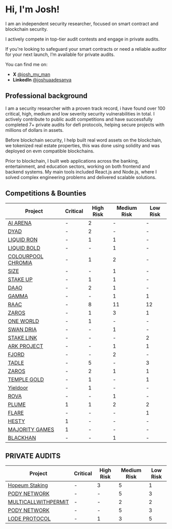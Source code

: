 # Hi, I'm Josh!

I am an independent security researcher, focused on smart contract and blockchain security. 

I actively compete in top-tier audit contests and engage in private audits.

If you're looking to safeguard your smart contracts or need a reliable auditor for your next launch, I’m available for private audits.

You can find me on:
- **X** [@josh_my_man](https://x.com/josh_my_man)
- **LinkedIn** [@joshuaadesanya](https://www.linkedin.com/in/joshuaadesanya/)

## Professional background

I am a security researcher with a proven track record,  i have found over 100 critical, high, medium and low severity security vulnerabilities in total. I actively contribute to public audit competitions and have successfully completed 7+ private audits for defi protocols, helping secure projects with millions of dollars in assets.

Before blockchain security, I help built real word assets on the blockchain, we tokenized real estate properties, this was done using solidity and was deployed on evm compatible blockchains.

Prior to blockchain, I built web applications across the banking, entertainment, and education sectors, working on both frontend and backend systems. My main tools included React.js and Node.js, where I solved complex engineering problems and delivered scalable solutions.


## Competitions & Bounties

| Project | Critical | High Risk |  Medium Risk | Low Risk |
|-----------|-----------|-----------|-----------|-----------|
| [AI ARENA](https://github.com/code-423n4/2024-02-ai-arena) | - | 2 | - | - |
| [DYAD](https://github.com/code-423n4/2024-04-dyad) | - | 2 | - | - |
| [LIQUID RON](https://github.com/code-423n4/2025-01-liquid-ron) | - | 1 | 1 | - |
| [LIQUID BOLD](https://cantina.xyz/code/d86632df-ab33-4448-8198-64955eae6712/overview) | - | - | 1 | - |
| [COLOURPOOL CHROMIA](https://cantina.xyz/code/7db75599-9dad-40aa-9fc7-e879803eea2b/README.md) | - | 1 | 2 | - |
| [SIZE](https://cantina.xyz/code/d88cb915-64c9-4488-8062-dd16ede7a4a0/README.md) | - | - | 1 | - |
| [STAKE UP](https://cantina.xyz/code/61087007-c7e9-4c4e-9d90-4e118933fecf/README.md) | - | 1 | 1 | - |
| [DAAO](https://cantina.xyz/code/bd43bdd1-bc7f-473b-96c0-d35d37f3db33/README.md) | - | 2 | 1 | - |
| [GAMMA](https://github.com/CodeHawks-Contests/2025-02-gamma) | - | - | 1 | 1 |
| [RAAC](https://github.com/Cyfrin/2025-02-raac) | - | 8 | 11 | 12 |
| [ZAROS](https://github.com/Cyfrin/2025-01-zaros-part-2) | - | 1 | 3 | 1 |
| [ONE WORLD](https://github.com/Cyfrin/2024-11-one-world) | - | 1 | - | - |
| [SWAN DRIA](https://github.com/Cyfrin/2024-10-swan-dria) | - | - | 1 | - |
| [STAKE LINK](https://github.com/Cyfrin/2024-09-stakelink) | - | - | - | 2 |
| [ARK PROJECT](https://github.com/Cyfrin/2024-07-ark-project) | - | - | 1 | 1 |
| [FJORD](https://github.com/Cyfrin/2024-08-fjord) | - | - | 2 | - |
| [TADLE](https://github.com/Cyfrin/2024-08-tadle) | - | 5 | - | 3 |
| [ZAROS](https://github.com/Cyfrin/2024-07-zaros) | - | 2 | 1 | 1 |
| [TEMPLE GOLD](https://github.com/Cyfrin/2024-07-templegold) | - | 1 | - | 1 |
| [Yieldoor]() | - | 1 | - | - |
| [ROVA]() | - | - | 1 | - |
| [PLUME]() | 1 | 1 | 2 | 2 |
| [FLARE]() | - | - | - | 1 |
| [HESTY]() | 1 | - | - | - |
| [MAJORITY GAMES]() | 1 | - | - | - |
| [BLACKHAN]() | - | - | 1 | - |

## PRIVATE AUDITS

| Project | Critical | High Risk |  Medium Risk | Low Risk |
|-----------|-----------|-----------|-----------|-----------|
| [Hopeum Staking](https://github.com/HopeumOrg/hopeumContract) | - | 3 | 5 | 1 |
| [PODY NETWORK](https://github.com/PodyNetwork/contracts) | - | - | 5 | 3 |
| [MULTICALLWITHPERMIT](https://github.com/vaariance/pathway) | - | - | 2 | 2 |
| [PODY NETWORK](https://github.com/PodyNetwork/contracts) | - | - | 5 | 3 |
| [LODE PROTOCOL](https://github.com/Lode-Protocol/contracts) | - | 1 | 3 | 5 |

